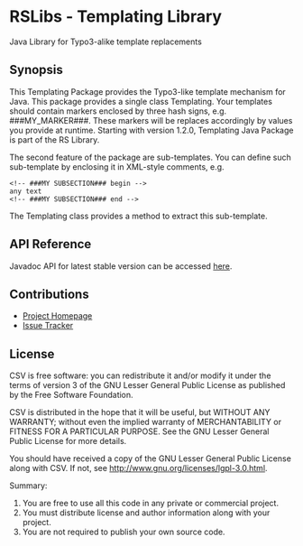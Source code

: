 # RSLibs - Templating Library
Java Library for Typo3-alike template replacements

## Synopsis
This Templating Package provides the Typo3-like template mechanism for Java. This package 
provides a single class Templating. Your templates should contain markers enclosed by three 
hash signs, e.g. ###MY_MARKER###. These markers will be replaces accordingly by values you 
provide at runtime. Starting with version 1.2.0, Templating Java Package is part of the RS Library.

The second feature of the package are sub-templates. You can define such sub-template by enclosing it in XML-style comments, e.g.

```
<!-- ###MY SUBSECTION### begin -->
any text
<!-- ###MY SUBSECTION### end -->
```

The Templating class provides a method to extract this sub-template.

## API Reference

Javadoc API for latest stable version can be accessed [here](https://download.ralph-schuster.eu/eu.ralph-schuster.libs/STABLE/templating/apidocs/index.html).

## Contributions

 * [Project Homepage](https://techblog.ralph-schuster.eu/rs-library/templating/)
 * [Issue Tracker](http://jira.ralph-schuster.eu/)
 
## License

CSV is free software: you can redistribute it and/or modify it under the terms of version 3 of the GNU 
Lesser General Public  License as published by the Free Software Foundation.

CSV is distributed in the hope that it will be useful, but WITHOUT ANY WARRANTY; without even the implied 
warranty of MERCHANTABILITY or FITNESS FOR A PARTICULAR PURPOSE.  See the GNU Lesser General Public 
License for more details.

You should have received a copy of the GNU Lesser General Public License along with CSV.  If not, see 
<http://www.gnu.org/licenses/lgpl-3.0.html>.

Summary:
 1. You are free to use all this code in any private or commercial project. 
 2. You must distribute license and author information along with your project.
 3. You are not required to publish your own source code.


         